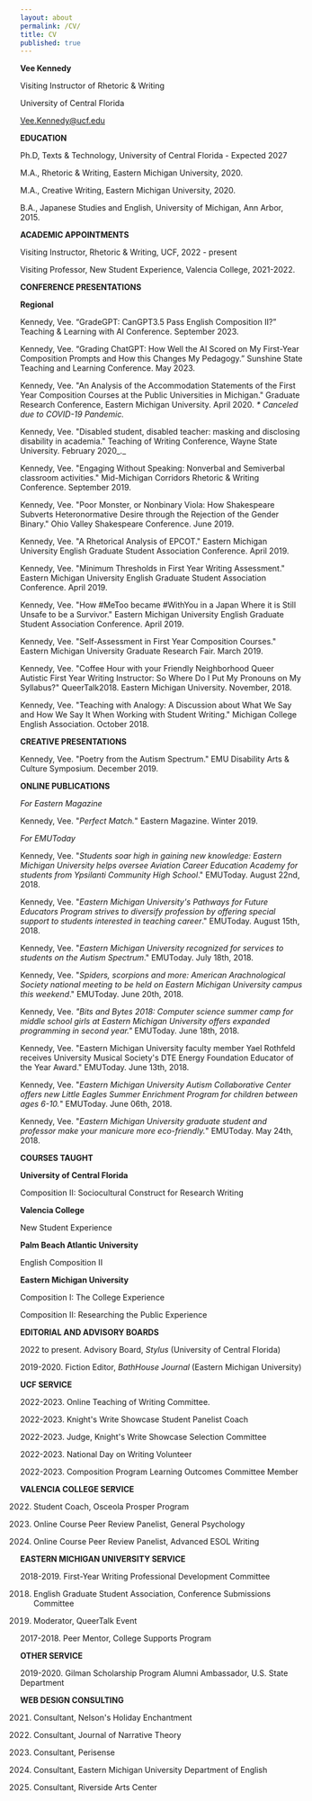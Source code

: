 ```yaml
---
layout: about
permalink: /CV/
title: CV
published: true
---
```


**Vee Kennedy** 

Visiting Instructor of Rhetoric & Writing 

University of Central Florida

Vee.Kennedy@ucf.edu 

**EDUCATION**

Ph.D, Texts & Technology, University of Central Florida - Expected 2027 

M.A., Rhetoric & Writing, Eastern Michigan University, 2020.

M.A., Creative Writing, Eastern Michigan University, 2020.

B.A., Japanese Studies and English, University of Michigan, Ann Arbor, 2015.

**ACADEMIC APPOINTMENTS**

Visiting Instructor, Rhetoric & Writing, UCF, 2022 - present

Visiting Professor, New Student Experience, Valencia College, 2021-2022.

**CONFERENCE PRESENTATIONS**

**Regional**

Kennedy, Vee. “GradeGPT: CanGPT3.5 Pass English Composition II?” Teaching & Learning with AI Conference. September 2023. 

Kennedy, Vee. “Grading ChatGPT: How Well the AI Scored on My First-Year Composition Prompts and How this Changes My Pedagogy.” Sunshine State Teaching and Learning Conference. May 2023. 

Kennedy, Vee. "An Analysis of the Accommodation Statements of the First Year Composition Courses at the Public Universities in Michigan." Graduate Research Conference, Eastern Michigan University. April 2020. _\* Canceled due to COVID-19 Pandemic._

Kennedy, Vee. "Disabled student, disabled teacher: masking and disclosing disability in academia." Teaching of Writing Conference, Wayne State University. February 2020_._

Kennedy, Vee. "Engaging Without Speaking: Nonverbal and Semiverbal classroom activities." Mid-Michigan Corridors Rhetoric & Writing Conference. September 2019.

Kennedy, Vee. "Poor Monster, or Nonbinary Viola: How Shakespeare Subverts Heteronormative Desire through the Rejection of the Gender Binary." Ohio Valley Shakespeare Conference. June 2019.

Kennedy, Vee. "A Rhetorical Analysis of EPCOT." Eastern Michigan University English Graduate Student Association Conference. April 2019.

Kennedy, Vee. "Minimum Thresholds in First Year Writing Assessment." Eastern Michigan University English Graduate Student Association Conference. April 2019.

Kennedy, Vee. "How #MeToo became #WithYou in a Japan Where it is Still Unsafe to be a Survivor." Eastern Michigan University English Graduate Student Association Conference. April 2019.

Kennedy, Vee. "Self-Assessment in First Year Composition Courses." Eastern Michigan University Graduate Research Fair. March 2019.

Kennedy, Vee. "Coffee Hour with your Friendly Neighborhood Queer Autistic First Year Writing Instructor: So Where Do I Put My Pronouns on My Syllabus?" QueerTalk2018. Eastern Michigan University. November, 2018.

Kennedy, Vee. "Teaching with Analogy: A Discussion about What We Say and How We Say It When Working with Student Writing." Michigan College English Association. October 2018.

**CREATIVE PRESENTATIONS**

Kennedy, Vee. "Poetry from the Autism Spectrum." EMU Disability Arts & Culture Symposium. December 2019.

**ONLINE PUBLICATIONS**

_For Eastern Magazine_

Kennedy, Vee. "_Perfect Match._" Eastern Magazine. Winter 2019.

_For EMUToday_

Kennedy, Vee. "_Students soar high in gaining new knowledge: Eastern Michigan University helps oversee Aviation Career Education Academy for students from Ypsilanti Community High School_." EMUToday. August 22nd, 2018.

Kennedy, Vee. "_Eastern Michigan University's Pathways for Future Educators Program strives to diversify profession by offering special support to students interested in teaching career_." EMUToday. August 15th, 2018.

Kennedy, Vee. "_Eastern Michigan University recognized for services to students on the Autism Spectrum_." EMUToday. July 18th, 2018.

Kennedy, Vee. "_Spiders, scorpions and more: American Arachnological Society national meeting to be held on Eastern Michigan University campus this weekend_." EMUToday. June 20th, 2018.

Kennedy, Vee. _"Bits and Bytes 2018: Computer science summer camp for middle school girls at Eastern Michigan University offers expanded programming in second year."_ EMUToday. June 18th, 2018.

Kennedy, Vee. "Eastern Michigan University faculty member Yael Rothfeld receives University Musical Society's DTE Energy Foundation Educator of the Year Award." EMUToday. June 13th, 2018.

Kennedy, Vee. "_Eastern Michigan University Autism Collaborative Center offers new Little Eagles Summer Enrichment Program for children between ages 6-10._" EMUToday. June 06th, 2018.

Kennedy, Vee. "_Eastern Michigan University graduate student and professor make your manicure more eco-friendly._" EMUToday. May 24th, 2018.

**COURSES TAUGHT**

**University of Central Florida**

Composition II: Sociocultural Construct for Research Writing

**Valencia College**

New Student Experience

**Palm Beach Atlantic University**

English Composition II

**Eastern Michigan University**

Composition I: The College Experience

Composition II: Researching the Public Experience

**EDITORIAL AND ADVISORY BOARDS**

2022 to present. Advisory Board, _Stylus_ (University of Central Florida)

2019-2020. Fiction Editor, _BathHouse Journal_ (Eastern Michigan University)

**UCF SERVICE**

2022-2023. Online Teaching of Writing Committee.

2022-2023. Knight's Write Showcase Student Panelist Coach

2022-2023. Judge, Knight's Write Showcase Selection Committee

2022-2023. National Day on Writing Volunteer

2022-2023. Composition Program Learning Outcomes Committee Member

**VALENCIA COLLEGE SERVICE**

2022. Student Coach, Osceola Prosper Program

2022. Online Course Peer Review Panelist, General Psychology

2021. Online Course Peer Review Panelist, Advanced ESOL Writing

**EASTERN MICHIGAN UNIVERSITY SERVICE**

2018-2019. First-Year Writing Professional Development Committee

2018. English Graduate Student Association, Conference Submissions Committee

2018. Moderator, QueerTalk Event

2017-2018. Peer Mentor, College Supports Program

**OTHER SERVICE**

2019-2020. Gilman Scholarship Program Alumni Ambassador, U.S. State Department

**WEB DESIGN CONSULTING**

2021. Consultant, Nelson's Holiday Enchantment

2019. Consultant, Journal of Narrative Theory

2019. Consultant, Perisense

2018. Consultant, Eastern Michigan University Department of English

2017. Consultant, Riverside Arts Center